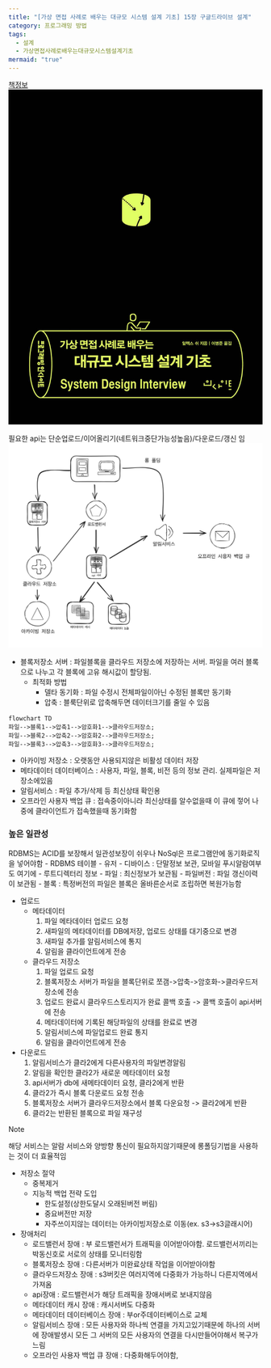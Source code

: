 ```yaml
---
title: "[가상 면접 사례로 배우는 대규모 시스템 설계 기초] 15장 구글드라이브 설계"
category: 프로그래밍 방법
tags:
  - 설계
  - 가상면접사례로배우는대규모시스템설계기초
mermaid: "true"
---
```


[책정보](https://m.yes24.com/Goods/Detail/102819435)
![images](/assets/images/대규모/IMG-20240910172136.png)

필요한 api는 단순업로드/이어올리기(네트워크중단가능성높음)/다운로드/갱신 임
![images](/assets/images/대규모/2024-03-31.14.25.43.png)
- 블록저장소 서버 : 파일블록을 클라우드 저장소에 저장하는 서버. 파일을 여러 블록으로 나누고 각 블록에 고유 해시값이 할당됨.
	- 최적화 방법
		- 델타 동기화 : 파일 수정시 전체파일이아닌 수정된 블록만 동기화
		- 압축 : 블룩단위로 압축해두면 데이터크기를 줄일 수 있음
		
```mermaid
flowchart TD
파일-->블록1-->압축1-->암호화1-->클라우드저장소;
파일-->블록2-->압축2-->암호화2-->클라우드저장소;
파일-->블록3-->압축3-->암호화3-->클라우드저장소;
```

- 아카이빙 저장소 : 오랫동안 사용되지않은 비활성 데이터 저장
- 메타데이터 데이터베이스 : 사용자, 파일, 블록, 비전 등의 정보 관리. 실제파일은 저장소에있음
- 알림서비스 : 파일 추가/삭제 등 최신상태 확인용
- 오프라인 사용자 백업 큐 : 접속중이아니라 최신상태를 알수없을때 이 큐에 젛어 나중에 클라이언트가 접속했을때 동기화함
### 높은 일관성
RDBMS는 ACID를 보장해서 일관성보장이 쉬우나 NoSql은 프로그램안에 동기화로직을 넣어야함
	- RDBMS 테이블
	- 유저
	- 디바이스 : 단말정보 보관, 모바일 푸시알람여부도 여기에
	- 루트디렉터리 정보
	- 파일 : 최신정보가 보관됨
	- 파일버전 : 파일 갱신이력이 보관됨
	- 블록 : 특정버전의 파일은 블록은 올바른순서로 조립하면 복원가능함
- 업로드
	- 메타데이터
		1. 파일 메타데이터 업로드 요청
		2. 새파일의 메타데이터를 DB에저장, 업로드 상태를 대기중으로 변경
		3. 새파일 추가를 알림서비스에 통지
		4. 알림을 클라이언트에게 전송
	- 클라우드 저장소
		1. 파일 업로드 요청
		2. 블록저장소 서버가 파일을 블록단위로 쪼갬->압축->암호화->클라우드저장소에 전송
		3. 업로드 완료시 클라우드스토리지가 완료 콜백 호출 -> 콜백 호출이 api서버에 전송
		4. 메타데이터에 기록된 해당파일의 상태를 완료로 변경
		5. 알림서비스에 파일업로드 완료 통지
		6. 알림을 클라이언트에게 전송
- 다운로드
	1. 알림서비스가 클라2에게 다른사용자의 파일변경알림
	2. 알림을 확인한 클라2가 새로운 메타데이터 요청
	3. api서버가 db에 새메타데이터 요청, 클라2에게 반환
	4. 클라2가 즉시 블록 다운로드 요청 전송
	5. 블록저장소 서버가 클라우드저장소에서 블록 다운요청 -> 클라2에게 반환
	6. 클라2는 반환된 블록으로 파일 재구성

> [!NOTE]
> 해당 서비스는 알람 서비스와 양방향 통신이 필요하지않기때문에 롱폴딩기법을 사용하는 것이 더 효율적임

- 저장소 절약 
	- 중복제거
	- 지능적 백업 전략 도입
		- 한도설정(상한도달시 오래된버전 버림)
		- 중요버전만 저장
		- 자주쓰이지않는 데이터는 아카이빙저장소로 이동(ex. s3->s3글래시어)
- 장애처리
	- 로드밸런서 장애 : 부 로드밸런서가 트래픽을 이어받아야함. 로드밸런서끼리는 박동신호로 서로의 상태를 모니터링함
	- 블록저장소 장애 : 다른서버가 미완료상태 작업을 이어받아야함
	- 클라우드저장소 장애 : s3버킷은 여러지역에 다중화가 가능하니 다른지역에서 가져옴
	- api장애 : 로드밸런서가 해당 트래픽을 장애서버로 보내지않음
	- 메타데이터 캐시 장애 : 캐시서버도 다중화
	- 메타데이터 데이터베이스 장애 : 부or주데이터베이스로 교체
	- 알림서비스 장애 : 모든 사용자와 하나씩 연결을 가지고있기때문에 하나의 서버에 장애발생시 모든 그 서버의 모든 사용자의 연결을 다시만들어야해서 복구가 느림
	- 오프라인 사용자 백업 큐 장애 : 다중화해두어야함, 